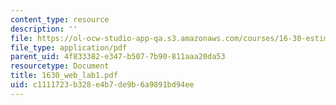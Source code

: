 ```yaml
---
content_type: resource
description: ''
file: https://ol-ocw-studio-app-qa.s3.amazonaws.com/courses/16-30-estimation-and-control-of-aerospace-systems-spring-2004/c1111723b328e4b7de9b6a9891bd94ee_1630_web_lab1.pdf
file_type: application/pdf
parent_uid: 4f833382-e347-b507-7b90-811aaa20da53
resourcetype: Document
title: 1630_web_lab1.pdf
uid: c1111723-b328-e4b7-de9b-6a9891bd94ee
---
```

